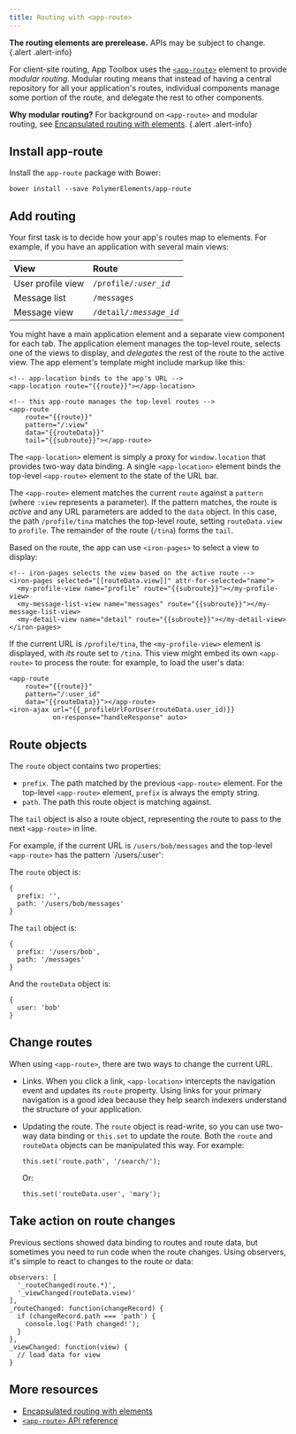 ```yaml
---
title: Routing with <app-route>
---
```


<!-- toc -->

**The routing elements are prerelease.** APIs may be subject to change.
{.alert .alert-info}

For client-site routing, App Toolbox uses the
[`<app-route>`](https://elements.polymer-project.org/elements/app-route) element to provide
_modular routing_. Modular routing means that instead of having a central repository for all your
application's routes, individual components manage some portion of the route, and delegate the rest
to other components.

**Why modular routing?** For background on `<app-route>` and modular routing, see
[Encapsulated routing with elements](/1.0/articles/routing).
{.alert .alert-info}

## Install app-route

Install the `app-route` package with Bower:

    bower install --save PolymerElements/app-route

## Add routing

Your first task is to decide how your app's routes map to elements. For example, if you have an
application with several main views:

| View | Route |
| :--- | :---- |
| User profile view | <code>/profile/<var>:user_id</var></code> |
| Message list | <code>/messages</code> |
| Message view | <code>/detail/<var>:message_id</var></code> |

You might have a main application element and a separate view component for each tab. The application
element manages the top-level route, selects one of the views to display, and _delegates_ the rest
of the route to the active view. The app element's template might include markup like this:

```
<!-- app-location binds to the app's URL -->
<app-location route="{{route}}"></app-location>

<!-- this app-route manages the top-level routes -->
<app-route
    route="{{route}}"
    pattern="/:view"
    data="{{routeData}}"
    tail="{{subroute}}"></app-route>
```

The `<app-location>` element is simply a proxy for `window.location` that provides two-way data
binding. A single `<app-location>` element binds the top-level `<app-route>` element to the state of
the URL bar.

The `<app-route>` element matches the current `route` against a `pattern` (where `:view` represents
a parameter). If the pattern matches, the route is _active_ and any URL parameters are added to the
`data` object. In this case, the path `/profile/tina` matches the top-level route, setting
`routeData.view` to `profile`. The remainder of the route (`/tina`) forms the `tail`.

Based on the route, the app can use `<iron-pages>` to select a view to display:

```
<!-- iron-pages selects the view based on the active route -->
<iron-pages selected="[[routeData.view]]" attr-for-selected="name">
  <my-profile-view name="profile" route="{{subroute}}"></my-profile-view>
  <my-message-list-view name="messages" route="{{subroute}}"></my-message-list-view>
  <my-detail-view name="detail" route="{{subroute}}"></my-detail-view>
</iron-pages>
```

If the current URL is `/profile/tina`, the `<my-profile-view>` element is displayed, with _its_
route set to `/tina`. This view might embed its own `<app-route>` to process the route: for example,
to load the user's data:

```
<app-route
    route="{{route}}"
    pattern="/:user_id"
    data="{{routeData}}"></app-route>
<iron-ajax url="{{_profileUrlForUser(routeData.user_id)}}
           on-response="handleResponse" auto>
```


## Route objects

The `route` object contains two properties:

-   `prefix`. The path matched by the previous `<app-route>` element. For the
    top-level `<app-route>` element, `prefix` is always the empty string.
-   `path`. The path this route object is matching against.

The `tail` object is also a route object, representing the route to pass to the
next `<app-route>` in line.

For example, if the current URL is `/users/bob/messages` and the top-level
`<app-route>` has the pattern `/users/:user':

The `route` object is:

    {
      prefix: '',
      path: '/users/bob/messages'
    }

The `tail` object is:

    {
      prefix: '/users/bob',
      path: '/messages'
    }

And the `routeData` object is:

    {
      user: 'bob'
    }

## Change routes

When using `<app-route>`, there are two ways to change the current URL.

-   Links. When you click a link, `<app-location>` intercepts the navigation
    event and updates its `route` property. Using links for your primary
    navigation is a good idea because they help search indexers understand the
    structure of your application.

-   Updating the route. The `route` object is read-write, so you can use
    two-way data binding or `this.set` to update the route. Both the `route`
    and `routeData` objects can be manipulated this way. For example:

    `this.set('route.path', '/search/');`

    Or:

    `this.set('routeData.user', 'mary');`

## Take action on route changes

Previous sections showed data binding to routes and route data, but sometimes you need to run code
when the route changes. Using observers, it's simple to react to changes to the route or data:

```
observers: [
  '_routeChanged(route.*)',
  '_viewChanged(routeData.view)'
],
_routeChanged: function(changeRecord) {
  if (changeRecord.path === 'path') {
    console.log('Path changed!');
  }
},
_viewChanged: function(view) {
  // load data for view
}
```

## More resources

-   [Encapsulated routing with elements](/1.0/blog/routing)
-   [`<app-route>`
    API reference](https://elements.polymer-project.org/elements/app-route)
